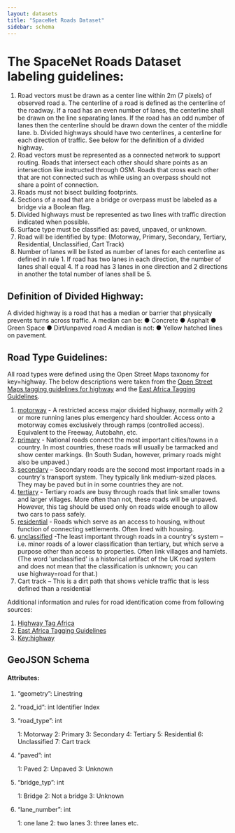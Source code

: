 ```yaml
---
layout: datasets
title: "SpaceNet Roads Dataset"
sidebar: schema
---
```

# The SpaceNet Roads Dataset labeling guidelines:

1.	Road vectors must be drawn as a center line within 2m (7 pixels) of observed road
a.	The centerline of a road is defined as the centerline of the roadway. If a road has an even number of lanes, the centerline shall be drawn on the line separating lanes.  If the road has an odd number of lanes then the centerline should be drawn down the center of the middle lane.
b.	Divided highways should have two centerlines, a centerline for each direction of traffic.  See below for the definition of a divided highway.
2.	Road vectors must be represented as a connected network to support routing.  Roads that intersect each other should share points as an intersection like instructed through OSM.  Roads that cross each other that are not connected such as while using an overpass should not share a point of connection.
3.	Roads must not bisect building footprints.
4.	Sections of a road that are a bridge or overpass must be labeled as a bridge via a Boolean flag.
5.	Divided highways must be represented as two lines with traffic direction indicated when possible.
6.	Surface type must be classified as:  paved, unpaved, or unknown.
7.	Road will be identified by type: (Motorway, Primary, Secondary, Tertiary, Residential, Unclassified, Cart Track)
8.	Number of lanes will be listed as number of lanes for each centerline as defined in rule 1.  If road has two lanes in each direction, the number of lanes shall equal 4.  If a road has 3 lanes in one direction and 2 directions in another the total number of lanes shall be 5.


## Definition of Divided Highway:

A divided highway is a road that has a median or barrier that physically prevents turns across traffic.
A median can be:
●	Concrete
●	Asphalt
●	Green Space
●	Dirt/unpaved road
A median is not:
●	Yellow hatched lines on pavement.


## Road Type Guidelines:
All road types were defined using the Open Street Maps taxonomy for key=highway. The below descriptions were taken from the [Open Street Maps tagging guidelines for highway](http://wiki.openstreetmap.org/wiki/Key:highway) and the [East Africa Tagging Guidelines](http://wiki.openstreetmap.org/wiki/East_Africa_Tagging_Guidelines).
1.	[motorway](http://wiki.openstreetmap.org/wiki/Tag:highway%3Dmotorway) - A restricted access major divided highway, normally with 2 or more running lanes plus emergency hard shoulder. Access onto a motorway comes exclusively through ramps (controlled access).  Equivalent to the Freeway, Autobahn, etc.
2.	[primary](http://wiki.openstreetmap.org/wiki/Tag:highway%3Dprimary) - National roads connect the most important cities/towns in a country. In most countries, these roads will usually be tarmacked and show center markings. (In South Sudan, however, primary roads might also be unpaved.)
3.	[secondary](http://wiki.openstreetmap.org/wiki/Tag:highway%3Dsecondary) – Secondary roads are the second most important roads in a country's transport system. They typically link medium-sized places. They may be paved but in in some countries they are not.
4.	[tertiary](http://wiki.openstreetmap.org/wiki/Tag:highway%3Dtertiary) - Tertiary roads are busy through roads that link smaller towns and larger villages. More often than not, these roads will be unpaved. However, this tag should be used only on roads wide enough to allow two cars to pass safely.
5.	[residential](http://wiki.openstreetmap.org/wiki/Tag:highway%3Dresidential) - Roads which serve as an access to housing, without function of connecting settlements. Often lined with housing.
6.	[unclassified](http://wiki.openstreetmap.org/wiki/Tag:highway%3Dunclassified) -The least important through roads in a country's system – i.e. minor roads of a lower classification than tertiary, but which serve a purpose other than access to properties. Often link villages and hamlets. (The word 'unclassified' is a historical artifact of the UK road system and does not mean that the classification is unknown; you can use highway=road for that.)
7.	Cart track – This is a dirt path that shows vehicle traffic that is less defined than a residential

Additional information and rules for road identification come from following sources:

  1) [Highway Tag Africa](http://wiki.openstreetmap.org/wiki/Highway_Tag_Africa)
  2) [East Africa Tagging Guidelines](http://wiki.openstreetmap.org/wiki/East_Africa_Tagging_Guidelines)
  3) [Key:highway](http://wiki.openstreetmap.org/wiki/Key:highway)


## GeoJSON Schema
#### Attributes:
1)	“geometry”: Linestring

2)	“road_id”: int
Identifier Index

3)	“road_type”: int

    1: Motorway
    2: Primary
    3: Secondary
    4: Tertiary
    5: Residential
    6: Unclassified
    7: Cart track

4)	“paved”: int

    1: Paved
    2: Unpaved
    3: Unknown

5)	“bridge_typ”: int

    1: Bridge
    2: Not a bridge
    3: Unknown

6)	“lane_number”: int

    1: one lane
    2: two lanes
    3: three lanes
    etc.
